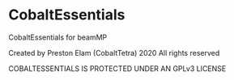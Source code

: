# CobaltEssentials
CobaltEssentials for beamMP

Created by Preston Elam (CobaltTetra) 2020 All rights reserved

COBALTESSENTIALS IS PROTECTED UNDER AN GPLv3 LICENSE
